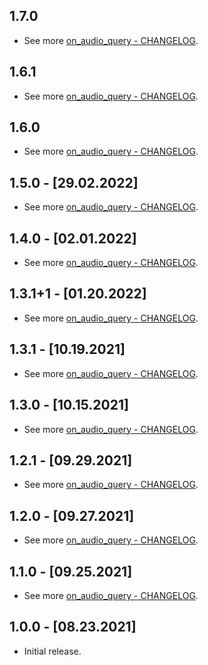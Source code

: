 ## 1.7.0

- See more [on_audio_query - CHANGELOG](https://github.com/LucJosin/on_audio_query/blob/main/on_audio_query/CHANGELOG.md).

## 1.6.1

- See more [on_audio_query - CHANGELOG](https://github.com/LucJosin/on_audio_query/blob/main/on_audio_query/CHANGELOG.md).

## 1.6.0

- See more [on_audio_query - CHANGELOG](https://github.com/LucJosin/on_audio_query/blob/main/on_audio_query/CHANGELOG.md).

## 1.5.0 - [29.02.2022]

- See more [on_audio_query - CHANGELOG](https://github.com/LucJosin/on_audio_query/blob/main/on_audio_query/CHANGELOG.md).

## 1.4.0 - [02.01.2022]

- See more [on_audio_query - CHANGELOG](https://github.com/LucJosin/on_audio_query/blob/main/on_audio_query/CHANGELOG.md).

## 1.3.1+1 - [01.20.2022]

- See more [on_audio_query - CHANGELOG](https://github.com/LucJosin/on_audio_query/blob/main/on_audio_query/CHANGELOG.md).

## 1.3.1 - [10.19.2021]

- See more [on_audio_query - CHANGELOG](https://github.com/LucJosin/on_audio_query/blob/main/on_audio_query/CHANGELOG.md).

## 1.3.0 - [10.15.2021]

- See more [on_audio_query - CHANGELOG](https://github.com/LucJosin/on_audio_query/blob/main/on_audio_query/CHANGELOG.md).

## 1.2.1 - [09.29.2021]

- See more [on_audio_query - CHANGELOG](https://github.com/LucJosin/on_audio_query/blob/main/on_audio_query/CHANGELOG.md).

## 1.2.0 - [09.27.2021]

- See more [on_audio_query - CHANGELOG](https://github.com/LucJosin/on_audio_query/blob/main/on_audio_query/CHANGELOG.md).

## 1.1.0 - [09.25.2021]

- See more [on_audio_query - CHANGELOG](https://github.com/LucJosin/on_audio_query/blob/main/on_audio_query/CHANGELOG.md).

## 1.0.0 - [08.23.2021]

- Initial release.
